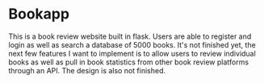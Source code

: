 # Bookapp
This is a book review website built in flask. Users are able to register and login as well as search a database of 5000 books. It's not finished yet, the next few features I want to implement is to allow users to review individual books as well as pull in book statistics from other book review platforms through an API. The design is also not finished.
